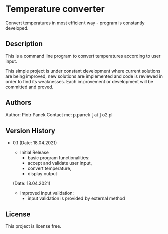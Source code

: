 # Temperature converter

Convert temperatures in most efficient way - program is constantly developed. 

## Description

This is a command line program to convert temperatures according to user input.

This simple project is under constant development where current solutions are being improved, new solutions are implemented and code is reviewed in order to find its weaknesses. 
Each improvement or development will be committed and proved. 

## Authors

Author: Piotr Panek
Contact me: p.panek [ at ] o2.pl


## Version History

* 0.1
    (Date: 18.04.2021)
    * Initial Release
      - basic program functionalities:
      - accept and validate user input, 
      - convert temperature, 
      - display output
     
    (Date: 18.04.2021)
    * Improved input validation: 
      - input validation is provided by external method
    

## License

This project is license free.
